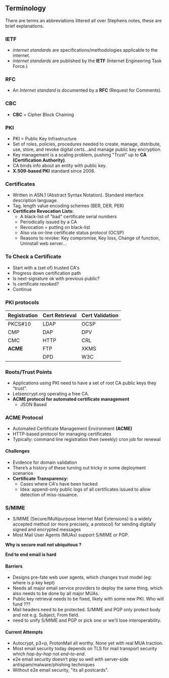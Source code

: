 ## Terminology
There are terms an abbreviations littered all over Stephens notes, these are brief explanations.


### IETF
- *internet standards* are specifications/methodologies applicable to the internet.
- *internet standards* are published by the **IETF** (Internet Engineering Task Force.)

### RFC
- An *Internet standard* is documented by a **RFC** (Request for Comments).

### CBC
- **CBC** = Cipher Block Chaining


### PKI
- PKI = Public Key Infrastructure
- Set of roles, policies, procedures needed to create, manage, distribute, use, store, and revoke digital certs...and manage public key encryption.
- Key management is a scaling problem, pushing "Trust" up to **CA (Certification Authority)**.
- CA binds info about an entity with public key.
- **X.509-based PKI** standard since 2008.

### Certificates
- Written in  ASN.1 (Abstract Syntax Notation). Standard interface description language.
- Tag, length value encoding schemes (BER, DER, PER)
- **Certificate Revocation Lists:**
  - A black-list of "bad" certificate serial numbers
  - Periodically issued by a CA
  - Revocation = putting on black-list
  - Also via on-line certificate status protocol (OCSP)
  - Reasons to revoke: Key compromise, Key loss,
    Change of function, Uninstall web server...

### To Check a Certificate
- Start with a (set of) trusted CA's
- Progress down certification path
- Is next-signature ok with previous public?
- Is certificate revoked?
- Continue


### PKI protocols

| Registration | Cert Retrieval | Cert Validation|
|-----------|----------| --------|
| PKCS#10| LDAP| OCSP|
| CMP  |    DAP   | DPV|
| CMC|  HTTP| CRL|
| **ACME** | FTP | XKMS|
| | DPD | W3C|


### Roots/Trust Points
- Applications using PKI need to have a set
of root CA public keys they “trust”.
- Letsencrypt.org operating a free CA.
- **ACME protocol for automated
certificate management**
  - JSON Based


### ACME Protocol
- Automated Certificate Management
Environment **(ACME)**
- HTTP-based protocol for managing certificates
- Typically: command line registration then (weekly) cron job for renewal

#### Challenges
- Evidence for domain validation
- There’s a history of these turning out tricky in some deployment scenarios
- **Certificate Transparency:**
  - Cases where CA's have been hacked
  - Idea: append-only public logs of all certificates issued to allow detection of miss-issuance.

### S/MIME
- S/MIME (Secure/Multipurpose Internet Mail Extensions) is a widely accepted method (or more precisely, a protocol) for sending digitally signed and encrypted messages
- Most Mail User Agents (MUAs) support S/MIME or PGP.

**Why is secure mail not ubiquitous ?**

**End to end email is hard**
#### Barriers
- Designs pre-fate web user agents, which changes trust model (eg: where is p key kept)
- Needs all major email service providers to deploy the same thing, which also needs to be done by all major MUAs.
- Public key retrieval needs to be fixed, likely with some new PKI. Who will fund ???
- Mail headers need to be protected. S/MIME and PGP only protect body and not e.g. Subject, From field.
- need to unify S/MIME and PGP or pick one or we'll lose interoperability.

#### Current Attempts
- Autocrypt, p3=p, ProtonMail all worthy. None yet with real MUA traction.
- Most email security today depends on TLS for mail transport security which *hop-by-hop* not *end-to-end*.
- e2e email security doesn’t play so well with server-side antispam/malware/phishing techniques
- Without e2e email security, "its all postcards".
